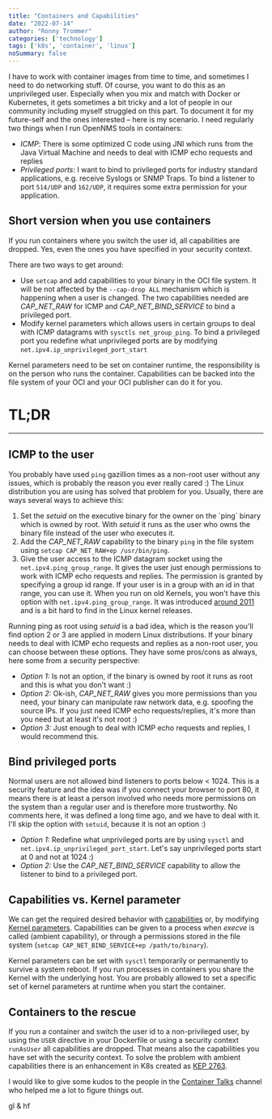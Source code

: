 ```yaml
---
title: "Containers and Capabilities"
date: "2022-07-14"
author: "Ronny Trommer"
categories: ['technology']
tags: ['k8s', 'container', 'linux']
noSummary: false
---
```


I have to work with container images from time to time, and sometimes I need to do networking stuff.
Of course, you want to do this as an unprivileged user.
Especially when you mix and match with Docker or Kubernetes, it gets sometimes a bit tricky and a lot of people in our community including myself struggled on this part.
To document it for my future-self and the ones interested – here is my scenario.
I need regularly two things when I run OpenNMS tools in containers:

* *ICMP*: There is some optimized C code using JNI which runs from the Java Virtual Machine and needs to deal with ICMP echo requests and replies
* *Privileged ports*: I want to bind to privileged ports for industry standard applications, e.g. receive Syslogs or SNMP Traps.
                      To bind a listener to port `514/UDP` and `162/UDP`, it requires some extra permission for your application.

## Short version when you use containers

If you run containers where you switch the user id, all capabilities are dropped.
Yes, even the ones you have specified in your security context.

There are two ways to get around:
* Use `setcap` and add capabilities to your binary in the OCI file system.
  It will be not affected by the `--cap-drop ALL` mechanism which is happening when a user is changed.
  The two capabilities needed are *CAP_NET_RAW* for ICMP and *CAP_NET_BIND_SERVICE* to bind a privileged port.
* Modify kernel parameters which allows users in certain groups to deal with ICMP datagrams with `sysctls net_group_ping`.
  To bind a privileged port you redefine what unprivileged ports are by modifying `net.ipv4.ip_unprivileged_port_start`

Kernel parameters need to be set on container runtime, the responsibility is on the person who runs the container.
Capabilities can be backed into the file system of your OCI and your OCI publisher can do it for you.

# TL;DR

---

## ICMP to the user

You probably have used `ping` gazillion times as a non-root user without any issues, which is probably the reason you ever really cared :)
The Linux distribution you are using has solved that problem for you.
Usually, there are ways several ways to achieve this:

1. Set the *setuid* on the executive binary for the owner on the ´ping` binary which is owned by root.
   With *setuid* it runs as the user who owns the binary file instead of the user who executes it.
2. Add the *CAP_NET_RAW* capability to the binary `ping` in the file system using `setcap CAP_NET_RAW+ep /usr/bin/ping`.
3. Give the user access to the ICMP datagram socket using the `net.ipv4.ping_group_range`.
   It gives the user just enough permissions to work with ICMP echo requests and replies.
   The permission is granted by specifying a group id range.
   If your user is in a group with an id in that range, you can use it.
   When you run on old Kernels, you won't have this option with `net.ipv4.ping_group_range`.
   It was introduced [around 2011](https://lore.kernel.org/lkml/1305325333.3120.36.camel@edumazet-laptop/) and is a bit hard to find in the Linux kernel releases.

Running ping as root using *setuid* is a bad idea, which is the reason you'll find option 2 or 3 are applied in modern Linux distributions.
If your binary needs to deal with ICMP echo requests and replies as a non-root user, you can choose between these options.
They have some pros/cons as always, here some from a security perspective:
* *Option 1:* Is not an option, if the binary is owned by root it runs as root and this is what you don't want :)
* *Option 2:* Ok-ish, *CAP_NET_RAW* gives you more permissions than you need, your binary can manipulate raw network data, e.g. spoofing the source IPs.
  If you just need ICMP echo requests/replies, it's more than you need but at least it's not root :)
* *Option 3:* Just enough to deal with ICMP echo requests and replies, I would recommend this.

## Bind privileged ports

Normal users are not allowed bind listeners to ports below < 1024.
This is a security feature and the idea was if you connect your browser to port 80, it means there is at least a person involved who needs more permissions on the system than a regular user and is therefore more trustworthy.
No comments here, it was defined a long time ago, and we have to deal with it.
I'll skip the option with `setuid`, because it is not an option :)
* *Option 1:* Redefine what unprivileged ports are by using `sysctl` and `net.ipv4.ip_unprivileged_port_start`.
  Let's say unprivileged ports start at 0 and not at 1024 :)
* *Option 2:* Use the *CAP_NET_BIND_SERVICE* capability to allow the listener to bind to a privileged port.

## Capabilities vs. Kernel parameter

We can get the required desired behavior with [capabilities](https://man7.org/linux/man-pages/man7/capabilities.7.html) or, by modifying [Kernel parameters](https://wiki.archlinux.org/title/sysctl).
Capabilities can be given to a process when *execve* is called (ambient capability), or through a permissions stored in the file system (`setcap CAP_NET_BIND_SERVICE+ep /path/to/binary`).

Kernel parameters can be set with `sysctl` temporarily or permanently to survive a system reboot.
If you run processes in containers you share the Kernel with the underlying host.
You are probably allowed to set a specific set of kernel parameters at runtime when you start the container.

## Containers to the rescue

If you run a container and switch the user id to a non-privileged user, by using the `USER` directive in your Dockerfile or using a security context `runAsUser` all capabilities are dropped.
That means also the capabilities you have set with the security context.
To solve the problem with ambient capabilities there is an enhancement in K8s created as [KEP 2763](https://github.com/kubernetes/enhancements/issues/2763).

I would like to give some kudos to the people in the [Container Talks](https://matrix.to/#/#containers:shivering-isles.com?via=shivering-isles.com&via=matrix.org&via=matrix.allmende.io) channel who helped me a lot to figure things out.

gl & hf
